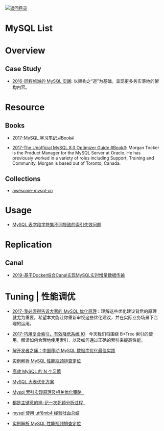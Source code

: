 [![返回目录](https://user-images.githubusercontent.com/5803001/38079637-ff0abcf0-3371-11e8-9b76-ad651620afc7.jpg)](https://github.com/wx-chevalier/Awesome-Lists)

# MySQL List

# Overview

## Case Study

- [2016-同程旅游的 MySQL 实践](http://mp.weixin.qq.com/s/LhCHEkSstmru4PnrfuoaVg): 以架构之“道”为基础，呈现更多务实落地的架构内容。

# Resource

## Books

- [2017-MySQL 学习笔记 #Book#](http://notes.diguage.com/mysql/)

* [2017-The Unofficial MySQL 8.0 Optimizer Guide #Book#](http://www.unofficialmysqlguide.com/introduction.html): Morgan Tocker is the Product Manager for the MySQL Server at Oracle. He has previously worked in a variety of roles including Support, Training and Community. Morgan is based out of Toronto, Canada.

## Collections

- [awesome-mysql-cn](https://github.com/jobbole/awesome-mysql-cn)

# Usage

- [MySQL 表字段字符集不同导致的索引失效问题](http://www.tuicool.com/articles/A7nM3yI)

# Replication 

## Canal

- [2019-基于Docker结合Canal实现MySQL实时增量数据传输](https://mp.weixin.qq.com/s/1_FkVoMGhJfee7oFwQTvhA)

# Tuning | 性能调优

- [2017-我必须得告诉大家的 MySQL 优化原理](http://www.jianshu.com/p/d7665192aaaf)：理解这些优化建议背后的原理就尤为重要，希望本文能让你重新审视这些优化建议，并在实际业务场景下合理的运用。

- [2017-巧用复合索引，有效降低系统 IO](https://mp.weixin.qq.com/s/G-UXWThBC9lH0f-Nx6UCBg):  今天我们将围绕 B\*Tree 索引的使用，解读如何合理地使用索引，以及如何通过正确的索引来提高性能。

- [解开发者之痛：中国移动 MySQL 数据库优化最佳实践](http://www.tuicool.com/articles/MFjeIrm)

- [实例解析 MySQL 性能瓶颈排查定位](http://ourmysql.com/archives/1416)

- [高效 MySQL 的 N 个习惯](http://mp.weixin.qq.com/s?__biz=MjM5NzAzMTY4NQ==&mid=2653929230&idx=1&sn=60dd4c8527af847dd0ef58cc4c2c976e&chksm=bd3b25648a4cac72f0c5d4055b5a743b3847775c97b73c613a4b0b88271f16026d480d1ff2f0&scene=0#rd)

- [MySQL 大表优化方案](https://segmentfault.com/a/1190000006158186)

- [Mysql 索引实现原理及相关优化策略  ](http://mp.weixin.qq.com/s?__biz=MzA4ODIxMzg5MQ==&mid=2653995839&idx=1&sn=21dacffad0969b52589d2dcbd4bfb5a0&scene=23&srcid=0602w3n2mTGIqDpvQaJz0kqt#rd)

- [都是主键惹的祸-记一次死锁分析过程  ](http://mp.weixin.qq.com/s?__biz=MjM5NzAzMTY4NQ==&mid=2653929270&idx=1&sn=e0e2bf70746ce4d21085a21a5b61e997&chksm=bd3b255c8a4cac4ae07923b76e21b34e5c92297bd775e32dc6c79c9c61d8f9a280b59c671d53&scene=0#wechat_redirect)

- [mysql 使用 utf8mb4 经验吐血总结](http://mp.weixin.qq.com/s?__biz=MzAwMDU2ODU3MA==&mid=2247484084&idx=1&sn=e3740e1087dc73ffcdc4b56bfeaaaa6d&chksm=9ae7bf21ad9036370e8174995ff73775a0ff8c8a51b9995fc8675a994a768a136d187e2aa76d#rd)

* [实例解析 MySQL 性能瓶颈排查定位](http://ourmysql.com/archives/1416?utm_source=tuicool&utm_medium=referral)
